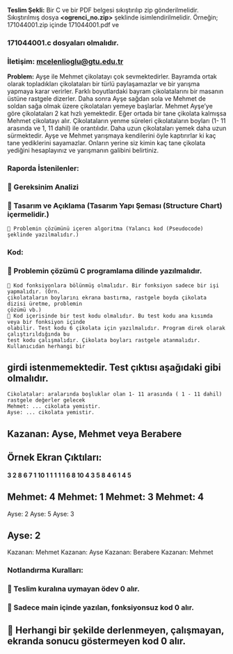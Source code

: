 

**Teslim Şekli:** Bir C ve bir PDF belgesi sıkıştırılıp zip gönderilmelidir. Sıkıştırılmış dosya
**<ogrenci_no.zip>** şeklinde isimlendirilmelidir. Örneğin; 171044001.zip içinde 171044001.pdf ve

### 171044001.c dosyaları olmalıdır.

### İletişim: mcelenlioglu@gtu.edu.tr

**Problem:** Ayşe ile Mehmet çikolatayı çok sevmektedirler. Bayramda ortak olarak topladıkları
çikolataları bir türlü paylaşamazlar ve bir yarışma yapmaya karar verirler. Farklı boyutlardaki
bayram çikolatalarını bir masanın üstüne rastgele dizerler. Daha sonra Ayşe sağdan sola ve
Mehmet de soldan sağa olmak üzere çikolataları yemeye başlarlar. Mehmet Ayşe’ye göre
çikolataları 2 kat hızlı yemektedir. Eğer ortada bir tane çikolata kalmışsa Mehmet çikolatayı alır.
Çikolataların yenme süreleri çikolataların boyları (1- 11 arasında ve 1, 11 dahil) ile orantılıdır.
Daha uzun çikolataları yemek daha uzun sürmektedir. Ayşe ve Mehmet yarışmaya kendilerini
öyle kaptırırlar ki kaç tane yediklerini sayamazlar. Onların yerine siz kimin kaç tane çikolata
yediğini hesaplayınız ve yarışmanın galibini belirtiniz.

### Raporda İstenilenler:

###  Gereksinim Analizi

###  Tasarım ve Açıklama (Tasarım Yapı Şeması (Structure Chart) içermelidir.)

```
 Problemin çözümünü içeren algoritma (Yalancı kod (Pseudocode) şeklinde yazılmalıdır.)
```
### Kod:

###  Problemin çözümü C programlama dilinde yazılmalıdır.

```
 Kod fonksiyonlara bölünmüş olmalıdır. Bir fonksiyon sadece bir işi yapmalıdır. (Örn.
çikolataların boylarını ekrana bastırma, rastgele boyda çikolata dizisi üretme, problemin
çözümü vb.)
 Kod içerisinde bir test kodu olmalıdır. Bu test kodu ana kısımda veya bir fonksiyon içinde
olabilir. Test kodu 6 çikolata için yazılmalıdır. Program direk olarak çalıştırıldığında bu
test kodu çalışmalıdır. Çikolata boyları rastgele atanmalıdır. Kullanıcıdan herhangi bir
```
## girdi istenmemektedir. Test çıktısı aşağıdaki gibi olmalıdır.

```
Cikolatalar: aralarında boşluklar olan 1- 11 arasında ( 1 - 11 dahil) rastgele değerler gelecek
Mehmet: ... cikolata yemistir.
Ayse: ... cikolata yemistir.
```
## Kazanan: Ayse, Mehmet veya Berabere

## Örnek Ekran Çıktıları:

#### 3 2 8 6 7 1 10 1 1 1 1 1 6 8 10 4 3 5 8 4 6 1 4 5

## Mehmet: 4 Mehmet: 1 Mehmet: 3 Mehmet: 4

Ayse: 2 Ayse: 5 Ayse: 3

## Ayse: 2

Kazanan: Mehmet Kazanan: Ayse Kazanan: Berabere Kazanan: Mehmet

### Notlandırma Kuralları:

###  Teslim kuralına uymayan ödev 0 alır.

###  Sadece main içinde yazılan, fonksiyonsuz kod 0 alır.

##  Herhangi bir şekilde derlenmeyen, çalışmayan, ekranda sonucu göstermeyen kod 0 alır.



